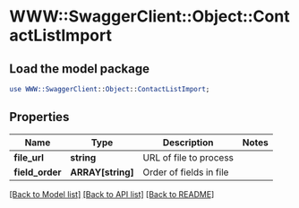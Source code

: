 # WWW::SwaggerClient::Object::ContactListImport

## Load the model package
```perl
use WWW::SwaggerClient::Object::ContactListImport;
```

## Properties
Name | Type | Description | Notes
------------ | ------------- | ------------- | -------------
**file_url** | **string** | URL of file to process | 
**field_order** | **ARRAY[string]** | Order of fields in file | 

[[Back to Model list]](../README.md#documentation-for-models) [[Back to API list]](../README.md#documentation-for-api-endpoints) [[Back to README]](../README.md)


